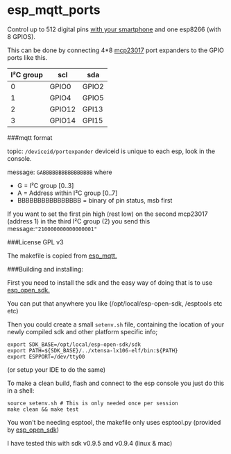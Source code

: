 # esp_mqtt_ports

Control up to 512 digital pins [with your smartphone](http://www.openhab.org/) and one esp8266 (with 8 GPIOS).

This can be done by connecting 4*8 [mcp23017](http://www.microchip.com/wwwproducts/Devices.aspx?dDocName=en023499) port expanders to the GPIO ports like this.

I²C group | scl | sda
----------|-----|-----
0         |GPIO0|GPIO2
1         |GPIO4|GPIO5
2         |GPIO12|GPI13
3         |GPIO14|GPI15


###mqtt format

topic: ```/deviceid/portexpander```  deviceid is unique to each esp, look in the console. 

message: ```GABBBBBBBBBBBBBBBB``` where 
* G = I²C group [0..3]
* A = Address within I²C group [0..7]
* BBBBBBBBBBBBBBBB = binary of pin status, msb first
 
If you want to set the first pin high (rest low) on the second mcp23017 (address 1) in the third I²C group (2) you send this message:```"210000000000000001"``` 

###License
GPL v3

The makefile is copied from [esp_mqtt.](https://github.com/tuanpmt/esp_mqtt)

###Building and installing:

First you need to install the sdk and the easy way of doing that is to use [esp_open_sdk.](https://github.com/pfalcon/esp-open-sdk)

You can put that anywhere you like (/opt/local/esp-open-sdk, /esptools etc etc)

Then you could create a small ```setenv.sh``` file, containing the location of your newly compiled sdk and other platform specific info;
```
export SDK_BASE=/opt/local/esp-open-sdk/sdk
export PATH=${SDK_BASE}/../xtensa-lx106-elf/bin:${PATH}
export ESPPORT=/dev/ttyO0  
```
(or setup your IDE to do the same)

To make a clean build, flash and connect to the esp console you just do this in a shell:
```
source setenv.sh # This is only needed once per session
make clean && make test
```

You won't be needing esptool, the makefile only uses esptool.py (provided by [esp_open_sdk](https://github.com/pfalcon/esp-open-sdk))

I have tested this with sdk v0.9.5 and v0.9.4 (linux & mac)
